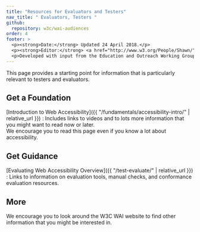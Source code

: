 ```yaml
---
title: "Resources for Evaluators and Testers"
nav_title: " Evaluators, Testers "
github:
  repository: w3c/wai-audiences
order: 4
footer: >
  <p><strong>Date:</strong> Updated 24 April 2018.</p>
  <p><strong>Editor:</strong> <a href="http://www.w3.org/People/Shawn/">Shawn Lawton Henry</a>.</p>
  <p>Developed with input from the Education and Outreach Working Group (<a href="http://www.w3.org/WAI/EO/">EOWG</a>).</p>
---
```


This page provides a starting point for information that is particularly relevant to testers and evaluators.

## Get a Foundation

[Introduction to Web Accessibility]({{ "/fundamentals/accessibility-intro/" | relative_url }})
: Includes links to videos and to lots more information that you might want to read now or later.<br/>We encourage you to read this page even if you know a lot about accessibility.

## Get Guidance

[Evaluating Web Accessibility Overview]({{ "/test-evaluate/" | relative_url }})
: Links to information on evaluation tools, manual checks, and conformance evaluation resources.

## More

We encourage you to look around the W3C WAI website to find other information that you might be interested in.
